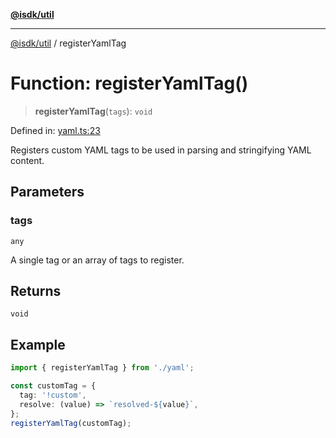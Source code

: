 [**@isdk/util**](../README.md)

***

[@isdk/util](../globals.md) / registerYamlTag

# Function: registerYamlTag()

> **registerYamlTag**(`tags`): `void`

Defined in: [yaml.ts:23](https://github.com/isdk/util.js/blob/f467c507a8cfd31890519496ac9059c8ad3f8d03/src/yaml.ts#L23)

Registers custom YAML tags to be used in parsing and stringifying YAML content.

## Parameters

### tags

`any`

A single tag or an array of tags to register.

## Returns

`void`

## Example

```typescript
import { registerYamlTag } from './yaml';

const customTag = {
  tag: '!custom',
  resolve: (value) => `resolved-${value}`,
};
registerYamlTag(customTag);
```
